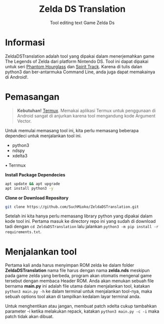 <h1 align="center">Zelda DS Translation</h1>

<p align="center">Tool editing text Game Zelda Ds</p>

# Informasi
ZeldaDSTranslation adalah tool yang dipakai dalam menerjemahkan game The Legends of Zelda dari platform Nintendo DS. Tool ini dapat dipakai untuk seri [Phantom Hourglass](https://en.m.wikipedia.org/wiki/The_Legend_of_Zelda:_Phantom_Hourglass) dan [Spirit Track](https://en.m.wikipedia.org/wiki/The_Legend_of_Zelda:_Spirit_Track). Karena di tulis dalan python3 dan ber-antarmuka Command Line, anda juga dapat memakainya di Android!.

# Pemasangan 
> **Kebutuhan!**
> [Termux](https://f-droid.org/en/packages/com.termux). Memakai aplikasi Termux untuk penggunaan di Android sangat di anjurkan karena tool mengandung kode Argument Vector.

Untuk memulai memasang tool ini, kita perlu memasang beberapa dependeci untuk menjalankan tool ini.

- python3
- ndspy
- xdelta3

• Terrmux
<summary><strong>Install Package Dependecies</strong></summary>

```bash
apt update && apt upgrade
apt install python3 -y
```
<summary><strong>Clone or Download Repository</strong></summary>

```bash
git clone https://github.com/SuchMioko/ZeldaDSTranslation.git
```
Setelah ini kita hanya perlu memasang library python yang dipakai dalam kode tool ini. Pertama masuk ke directory repo ini yang sudah di download tadi dengan `cd ZeldaDSTranslation` lalu jalankan `python3 -m pip install -r requirements.txt`.

# Menjalankan tool
Pertama kali anda harus menyimpan ROM zelda ke dalam folder **ZeldaDSTranslation** nama file harus dengan nama **zelda.nds** meskipun pada game zelda yang berbeda, program akan otomatis mengenal game tersebut dengan membaca Header ROM.
Anda akan menukan sebuah file bernama **main.py** ini adalah file utama dalam menjalankan tool, katakan `python3 main.py -h` ke dalam terminal untuk menjalankan tool-nya, maka sebuah options tool akan di tampilkan kedalam layar terminal anda.

Untuk menghentikan atau jangan, membuat patch xdelta cukup tambahkan parameter -i ketika melakukan repack, katakan `python3 main.py -c -i` maka patch tidak akan dibuat.
